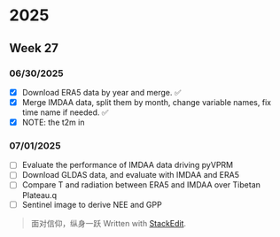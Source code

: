 # 2025
## Week 27
### 06/30/2025
- [x] Download ERA5 data by year and merge. :white_check_mark:
- [x] Merge IMDAA data, split them by month, change variable names, fix time name if needed.  :white_check_mark:
- [x] NOTE: the t2m in 

### 07/01/2025
- [ ] Evaluate the performance of IMDAA data driving pyVPRM
- [ ]  Download GLDAS data, and evaluate with IMDAA and ERA5
- [ ] Compare T and radiation between ERA5 and IMDAA over Tibetan Plateau.q
- [ ] Sentinel image to derive NEE and GPP  

> 面对信仰，纵身一跃
> Written with [StackEdit](https://stackedit.io/).
<!--stackedit_data:
eyJoaXN0b3J5IjpbLTE0NDc0OTQ5OTAsMTc2NTQ0MDIwOCwxMj
MxMjE4MDM0LC0xNzI3MzI3OTc3LDEwNzU1MTI1MjIsNjI4NTM4
MjQzXX0=
-->